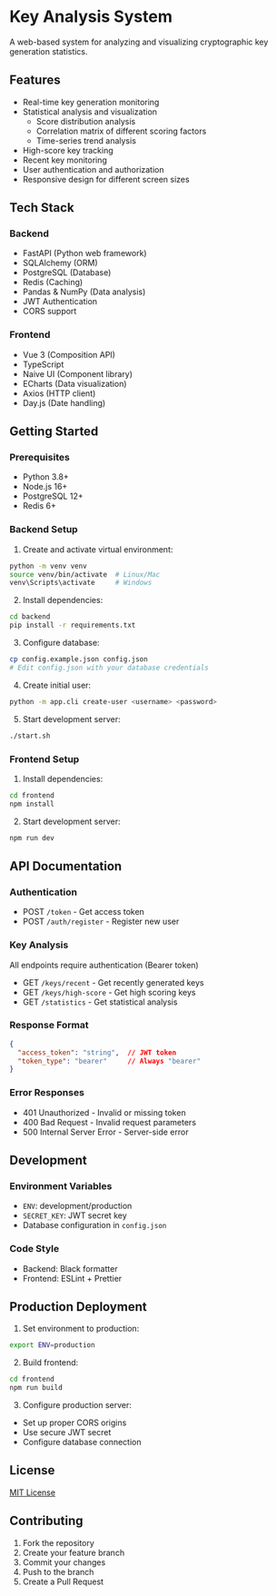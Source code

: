 # Key Analysis System

A web-based system for analyzing and visualizing cryptographic key generation statistics.

## Features

- Real-time key generation monitoring
- Statistical analysis and visualization
  - Score distribution analysis
  - Correlation matrix of different scoring factors
  - Time-series trend analysis
- High-score key tracking
- Recent key monitoring
- User authentication and authorization
- Responsive design for different screen sizes

## Tech Stack

### Backend
- FastAPI (Python web framework)
- SQLAlchemy (ORM)
- PostgreSQL (Database)
- Redis (Caching)
- Pandas & NumPy (Data analysis)
- JWT Authentication
- CORS support

### Frontend
- Vue 3 (Composition API)
- TypeScript
- Naive UI (Component library)
- ECharts (Data visualization)
- Axios (HTTP client)
- Day.js (Date handling)

## Getting Started

### Prerequisites
- Python 3.8+
- Node.js 16+
- PostgreSQL 12+
- Redis 6+

### Backend Setup
1. Create and activate virtual environment:
```bash
python -m venv venv
source venv/bin/activate  # Linux/Mac
venv\Scripts\activate     # Windows
```

2. Install dependencies:
```bash
cd backend
pip install -r requirements.txt
```

3. Configure database:
```bash
cp config.example.json config.json
# Edit config.json with your database credentials
```

4. Create initial user:
```bash
python -m app.cli create-user <username> <password>
```

5. Start development server:
```bash
./start.sh
```

### Frontend Setup
1. Install dependencies:
```bash
cd frontend
npm install
```

2. Start development server:
```bash
npm run dev
```

## API Documentation

### Authentication
- POST `/token` - Get access token
- POST `/auth/register` - Register new user

### Key Analysis
All endpoints require authentication (Bearer token)
- GET `/keys/recent` - Get recently generated keys
- GET `/keys/high-score` - Get high scoring keys
- GET `/statistics` - Get statistical analysis

### Response Format
```json
{
  "access_token": "string",  // JWT token
  "token_type": "bearer"     // Always "bearer"
}
```

### Error Responses
- 401 Unauthorized - Invalid or missing token
- 400 Bad Request - Invalid request parameters
- 500 Internal Server Error - Server-side error

## Development

### Environment Variables
- `ENV`: development/production
- `SECRET_KEY`: JWT secret key
- Database configuration in `config.json`

### Code Style
- Backend: Black formatter
- Frontend: ESLint + Prettier

## Production Deployment

1. Set environment to production:
```bash
export ENV=production
```

2. Build frontend:
```bash
cd frontend
npm run build
```

3. Configure production server:
- Set up proper CORS origins
- Use secure JWT secret
- Configure database connection

## License

[MIT License](LICENSE)

## Contributing

1. Fork the repository
2. Create your feature branch
3. Commit your changes
4. Push to the branch
5. Create a Pull Request
